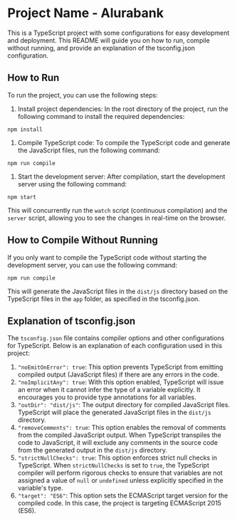 # Project Name - Alurabank

This is a TypeScript project with some configurations for easy development and deployment. This README will guide you on how to run, compile without running, and provide an explanation of the tsconfig.json configuration.

## How to Run

To run the project, you can use the following steps:

1. Install project dependencies: In the root directory of the project, run the following command to install the required dependencies:

```
npm install
```

1. Compile TypeScript code: To compile the TypeScript code and generate the JavaScript files, run the following command:

```
npm run compile
```

1. Start the development server: After compilation, start the development server using the following command:

```
npm start
```

This will concurrently run the `watch` script (continuous compilation) and the `server` script, allowing you to see the changes in real-time on the browser.

## How to Compile Without Running

If you only want to compile the TypeScript code without starting the development server, you can use the following command:

```
npm run compile
```

This will generate the JavaScript files in the `dist/js` directory based on the TypeScript files in the `app` folder, as specified in the tsconfig.json.

## Explanation of tsconfig.json

The `tsconfig.json` file contains compiler options and other configurations for TypeScript. Below is an explanation of each configuration used in this project:

1. `"noEmitOnError": true`: This option prevents TypeScript from emitting compiled output (JavaScript files) if there are any errors in the code.
2. `"noImplicitAny": true`: With this option enabled, TypeScript will issue an error when it cannot infer the type of a variable explicitly. It encourages you to provide type annotations for all variables.
3. `"outDir": "dist/js"`: The output directory for compiled JavaScript files. TypeScript will place the generated JavaScript files in the `dist/js` directory.
4. `"removeComments": true`: This option enables the removal of comments from the compiled JavaScript output. When TypeScript transpiles the code to JavaScript, it will exclude any comments in the source code from the generated output in the `dist/js` directory.
5. `"strictNullChecks": true`: This option enforces strict null checks in TypeScript. When `strictNullChecks` is set to `true`, the TypeScript compiler will perform rigorous checks to ensure that variables are not assigned a value of `null` or `undefined` unless explicitly specified in the variable's type.
6. `"target": "ES6"`: This option sets the ECMAScript target version for the compiled code. In this case, the project is targeting ECMAScript 2015 (ES6).